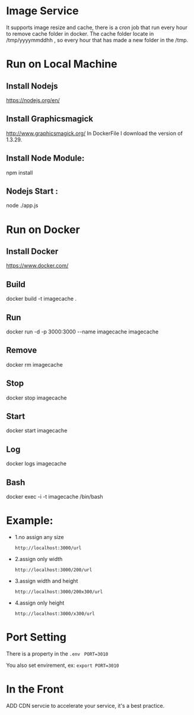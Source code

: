 # Image Service
It supports image resize and cache, there is a cron job that run every hour to remove cache folder in docker.
The cache folder locate in /tmp/yyyymmddhh , so every hour that has made a new folder in the /tmp.

# Run on Local Machine
## Install Nodejs
https://nodejs.org/en/

## Install Graphicsmagick
http://www.graphicsmagick.org/
In DockerFile I download the version of 1.3.29.

## Install Node Module:
npm install

## Nodejs Start :
node ./app.js

# Run on Docker
## Install Docker
https://www.docker.com/

## Build
docker build -t imagecache .
## Run
docker run -d -p 3000:3000 --name imagecache imagecache
## Remove
docker rm imagecache
## Stop
docker stop imagecache
## Start
docker start imagecache
## Log
docker logs imagecache
## Bash
docker exec -i -t imagecache /bin/bash

# Example:
* 1.no assign any size 

  `http://localhost:3000/url`

* 2.assign only width
  
  `http://localhost:3000/200/url`

* 3.assign width and height
  
  `http://localhost:3000/200x300/url`

* 4.assign only height
  
  `http://localhost:3000/x300/url`

# Port Setting
There is a property in the `.env `
`PORT=3010`

You also set envirement, ex:
`export PORT=3010`

# In the Front
ADD CDN servcie to accelerate your service, it's a best practice.